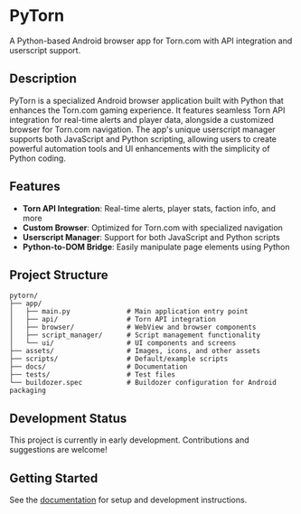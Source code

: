 # PyTorn

A Python-based Android browser app for Torn.com with API integration and userscript support.

## Description

PyTorn is a specialized Android browser application built with Python that enhances the Torn.com gaming experience. It features seamless Torn API integration for real-time alerts and player data, alongside a customized browser for Torn.com navigation. The app's unique userscript manager supports both JavaScript and Python scripting, allowing users to create powerful automation tools and UI enhancements with the simplicity of Python coding.

## Features

- **Torn API Integration**: Real-time alerts, player stats, faction info, and more
- **Custom Browser**: Optimized for Torn.com with specialized navigation
- **Userscript Manager**: Support for both JavaScript and Python scripts
- **Python-to-DOM Bridge**: Easily manipulate page elements using Python

## Project Structure

```
pytorn/
├── app/
│   ├── main.py              # Main application entry point
│   ├── api/                 # Torn API integration
│   ├── browser/             # WebView and browser components
│   ├── script_manager/      # Script management functionality
│   └── ui/                  # UI components and screens
├── assets/                  # Images, icons, and other assets
├── scripts/                 # Default/example scripts
├── docs/                    # Documentation
├── tests/                   # Test files
└── buildozer.spec           # Buildozer configuration for Android packaging
```

## Development Status

This project is currently in early development. Contributions and suggestions are welcome!

## Getting Started

See the [documentation](docs/getting_started.md) for setup and development instructions.